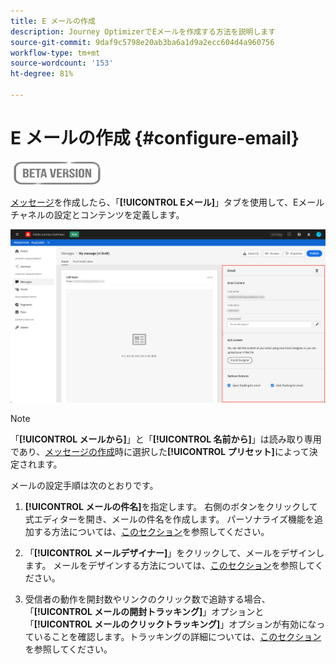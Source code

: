 ```yaml
---
title: E メールの作成
description: Journey OptimizerでEメールを作成する方法を説明します
source-git-commit: 9daf9c5798e20ab3ba6a1d9a2ecc604d4a960756
workflow-type: tm+mt
source-wordcount: '153'
ht-degree: 81%

---
```


# E メールの作成 {#configure-email}

![](assets/do-not-localize/badge.png)

[メッセージ](create-message.md)を作成したら、「**[!UICONTROL Eメール]**」タブを使用して、Eメールチャネルの設定とコンテンツを定義します。

![](assets/emails-configuration.png)

>[!NOTE]
>
>「**[!UICONTROL メールから]**」と「**[!UICONTROL 名前から]**」は読み取り専用であり、[メッセージの作成](create-message.md)時に選択した&#x200B;**[!UICONTROL プリセット]**&#x200B;によって決定されます。

メールの設定手順は次のとおりです。

1. **[!UICONTROL メールの件名]**&#x200B;を指定します。 右側のボタンをクリックして式エディターを開き、メールの件名を作成します。 パーソナライズ機能を追加する方法については、[このセクション](personalization/personalization-aeras.md)を参照してください。

1. 「**[!UICONTROL メールデザイナー]**」をクリックして、メールをデザインします。 メールをデザインする方法については、[このセクション](design-emails.md)を参照してください。

1. 受信者の動作を開封数やリンクのクリック数で追跡する場合、「**[!UICONTROL メールの開封トラッキング]**」オプションと「**[!UICONTROL メールのクリックトラッキング]**」オプションが有効になっていることを確認します。トラッキングの詳細については、[このセクション](message-tracking.md)を参照してください。
